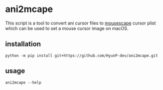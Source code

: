# ani2mcape

This script is a tool to convert ani cursor files to [mousescape](https://github.com/alexzielenski/Mousecape) cursor plist which can be used to set a mouse cursor image on macOS.

## installation
```shell
python -m pip install git+https://github.com/HyunP-dev/ani2mcape.git
```

## usage
```shell
ani2mcape --help
```
